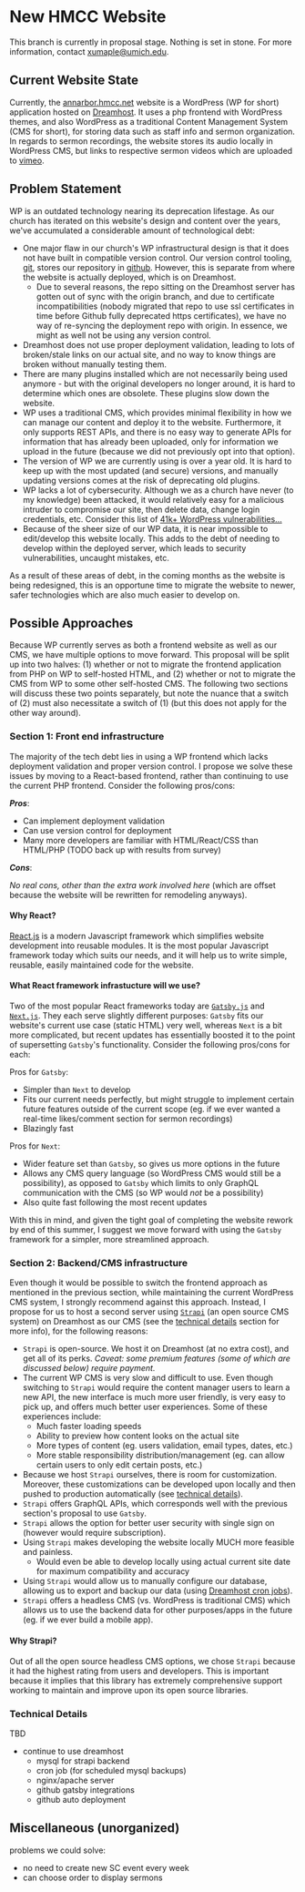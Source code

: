 # New HMCC Website

This branch is currently in proposal stage. Nothing is set in stone. For more information, contact xumaple@umich.edu.

## Current Website State

Currently, the [annarbor.hmcc.net](https://annarbor.hmcc.net) website is a WordPress (WP for short) application hosted on [Dreamhost](https://www.dreamhost.com/hosting/shared/). It uses a php frontend with WordPress themes, and also WordPress as a traditional Content Management System (CMS for short), for storing data such as staff info and sermon organization. In regards to sermon recordings, the website stores its audio locally in WordPress CMS, but links to respective sermon videos which are uploaded to [vimeo](https://vimeo.com/).

## Problem Statement

WP is an outdated technology nearing its deprecation lifestage. As our church has iterated on this website's design and content over the years, we've accumulated a considerable amount of technological debt:

- One major flaw in our church's WP infrastructural design is that it does not have built in compatible version control. Our version control tooling, [git](https://git-scm.com/), stores our repository in [github](https://github.com/hmcc-global/annarbor.hmcc.net). However, this is separate from where the website is actually deployed, which is on Dreamhost.
  - Due to several reasons, the repo sitting on the Dreamhost server has gotten out of sync with the origin branch, and due to certificate incompatibilities (nobody migrated that repo to use ssl certificates in time before Github fully deprecated https certificates), we have no way of re-syncing the deployment repo with origin. In essence, we might as well not be using any version control.
- Dreamhost does not use proper deployment validation, leading to lots of broken/stale links on our actual site, and no way to know things are broken without manually testing them.
- There are many plugins installed which are not necessarily being used anymore - but with the original developers no longer around, it is hard to determine which ones are obsolete. These plugins slow down the website.
- WP uses a traditional CMS, which provides minimal flexibility in how we can manage our content and deploy it to the website. Furthermore, it only supports REST APIs, and there is no easy way to generate APIs for information that has already been uploaded, only for information we upload in the future (because we did not previously opt into that option).
- The version of WP we are currently using is over a year old. It is hard to keep up with the most updated (and secure) versions, and manually updating versions comes at the risk of deprecating old plugins.
- WP lacks a lot of cybersecurity. Although we as a church have never (to my knowledge) been attacked, it would relatively easy for a malicious intruder to compromise our site, then delete data, change login credentials, etc. Consider this list of [41k+ WordPress vulnerabilities...](https://wpscan.com/)
- Because of the sheer size of our WP data, it is near impossible to edit/develop this website locally. This adds to the debt of needing to develop within the deployed server, which leads to security vulnerabilities, uncaught mistakes, etc.

As a result of these areas of debt, in the coming months as the website is being redesigned, this is an opportune time to migrate the website to newer, safer technologies which are also much easier to develop on.

## Possible Approaches

Because WP currently serves as both a frontend website as well as our CMS, we have multiple options to move forward. This proposal will be split up into two halves: (1) whether or not to migrate the frontend application from PHP on WP to self-hosted HTML, and (2) whether or not to migrate the CMS from WP to some other self-hosted CMS. The following two sections will discuss these two points separately, but note the nuance that a switch of (2) must also necessitate a switch of (1) (but this does not apply for the other way around).

### Section 1: Front end infrastructure

The majority of the tech debt lies in using a WP frontend which lacks deployment validation and proper version control. I propose we solve these issues by moving to a React-based frontend, rather than continuing to use the current PHP frontend. Consider the following pros/cons:

***Pros***:

- Can implement deployment validation
- Can use version control for deployment
- Many more developers are familiar with HTML/React/CSS than HTML/PHP (TODO back up with results from survey)

***Cons***:

*No real cons, other than the extra work involved here* (which are offset because the website will be rewritten for remodeling anyways).

#### **Why React?**

[React.js](https://react.dev/) is a modern Javascript framework which simplifies website development into reusable modules. It is the most popular Javascript framework today which suits our needs, and it will help us to write simple, reusable, easily maintained code for the website.

#### **What React framework infrastucture will we use?**

Two of the most popular React frameworks today are [`Gatsby.js`](https://www.gatsbyjs.com/) and [`Next.js`](https://nextjs.org/). They each serve slightly different purposes: `Gatsby` fits our website's current use case (static HTML) very well, whereas `Next` is a bit more complicated, but recent updates has essentially boosted it to the point of supersetting `Gatsby`'s functionality. Consider the following pros/cons for each:

Pros for `Gatsby`:

- Simpler than `Next` to develop
- Fits our current needs perfectly, but might struggle to implement certain future features outside of the current scope (eg. if we ever wanted a real-time likes/comment section for sermon recordings)
- Blazingly fast

Pros for `Next`:

- Wider feature set than `Gatsby`, so gives us more options in the future
- Allows any CMS query language (so WordPress CMS would still be a possibility), as opposed to `Gatsby` which limits to only GraphQL communication with the CMS (so WP would *not* be a possibility)
- Also quite fast following the most recent updates

With this in mind, and given the tight goal of completing the website rework by end of this summer, I suggest we move forward with using the `Gatsby` framework for a simpler, more streamlined approach.

### Section 2: Backend/CMS infrastructure

Even though it would be possible to switch the frontend approach as mentioned in the previous section, while maintaining the current WordPress CMS system, I strongly recommend against this approach. Instead, I propose for us to host a second server using [`Strapi`](https://strapi.io/) (an open source CMS system) on Dreamhost as our CMS (see the [technical details](#technical-details) section for more info), for the following reasons:

- `Strapi` is open-source. We host it on Dreamhost (at no extra cost), and get all of its perks. *Caveat: some premium features (some of which are discussed below) require payment.*
- The current WP CMS is very slow and difficult to use. Even though switching to `Strapi` would require the content manager users to learn a new API, the new interface is much more user friendly, is very easy to pick up, and offers much better user experiences. Some of these experiences include:
  - Much faster loading speeds
  - Ability to preview how content looks on the actual site
  - More types of content (eg. users validation, email types, dates, etc.)
  - More stable responsibility distribution/management (eg. can allow certain users to only edit certain posts, etc.)
- Because we host `Strapi` ourselves, there is room for customization. Moreover, these customizations can be developed upon locally and then pushed to production automatically (see [technical details](#technical-details)).
- `Strapi` offers GraphQL APIs, which corresponds well with the previous section's proposal to use `Gatsby`.
- `Strapi` allows the option for better user security with single sign on (however would require subscription).
- Using `Strapi` makes developing the website locally MUCH more feasible and painless.
  - Would even be able to develop locally using actual current site date for maximum compatibility and accuracy
- Using `Strapi` would allow us to manually configure our database, allowing us to export and backup our data (using [Dreamhost cron jobs](https://help.dreamhost.com/hc/en-us/articles/215088668-Create-a-cron-job)).
- `Strapi` offers a headless CMS (vs. WordPress is traditional CMS) which allows us to use the backend data for other purposes/apps in the future (eg. if we ever build a mobile app).

#### **Why Strapi?**

Out of all the open source headless CMS options, we chose `Strapi` because it had the highest rating from users and developers. This is important because it implies that this library has extremely comprehensive support working to maintain and improve upon its open source libraries.

### Technical Details

TBD

- continue to use dreamhost
  - mysql for strapi backend
  - cron job (for scheduled mysql backups)
  - nginx/apache server
  - github gatsby integrations
  - github auto deployment

## Miscellaneous (unorganized)

problems we could solve:

- no need to create new SC event every week
- can choose order to display sermons

